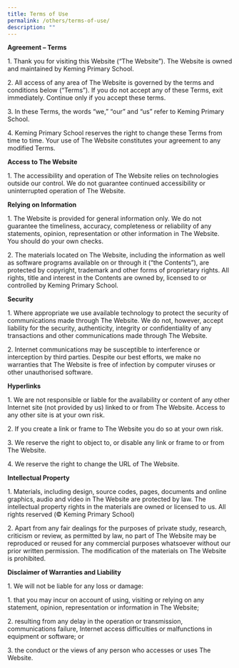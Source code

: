 ```yaml
---
title: Terms of Use
permalink: /others/terms-of-use/
description: ""
---
```

<p><strong>Agreement &ndash; Terms</strong></p>
<p>1. Thank you for visiting this Website (&ldquo;The Website&rdquo;). The Website is owned and maintained by Keming Primary School.</p>
<p>2. All access of any area of The Website is governed by the terms and conditions below (&ldquo;Terms&rdquo;). If you do not accept any of these Terms, exit immediately. Continue only if you accept these terms.</p>
<p>3. In these Terms, the words &ldquo;we,&rdquo; &ldquo;our&rdquo; and &ldquo;us&rdquo; refer to Keming Primary School.</p>
<p>4. Keming Primary School reserves the right to change these Terms from time to time. Your use of The Website constitutes your agreement to any modified Terms.</p>
<p><strong>Access to The Website</strong></p>
<p>1. The accessibility and operation of The Website relies on technologies outside our control. We do not guarantee continued accessibility or uninterrupted operation of The Website.</p>
<p><strong>Relying on Information</strong></p>
<p>1. The Website is provided for general information only. We do not guarantee the timeliness, accuracy, completeness or reliability of any statements, opinion, representation or other information in The Website. You should do your own checks.</p>
<p>2. The materials located on The Website, including the information as well as software programs available on or through it (&ldquo;the Contents&rdquo;), are protected by copyright, trademark and other forms of proprietary rights. All rights, title and interest in the Contents are owned by, licensed to or controlled by Keming Primary School.</p>
<p><strong>Security</strong></p>
<p>1. Where appropriate we use available technology to protect the security of communications made through The Website. We do not, however, accept liability for the security, authenticity, integrity or confidentiality of any transactions and other communications made through The Website.</p>
<p>2. Internet communications may be susceptible to interference or interception by third parties. Despite our best efforts, we make no warranties that The Website is free of infection by computer viruses or other unauthorised software.</p>
<p><strong>Hyperlinks</strong></p>
<p>1. We are not responsible or liable for the availability or content of any other Internet site (not provided by us) linked to or from The Website. Access to any other site is at your own risk.</p>
<p>2. If you create a link or frame to The Website you do so at your own risk.</p>
<p>3. We reserve the right to object to, or disable any link or frame to or from The Website.</p>
<p>4. We reserve the right to change the URL of The Website.</p>
<p><strong>Intellectual Property</strong></p>
<p>1. Materials, including design, source codes, pages, documents and online graphics, audio and video in The Website are protected by law. The intellectual property rights in the materials are owned or licensed to us. All rights reserved (&copy; Keming Primary School)</p>
<p>2. Apart from any fair dealings for the purposes of private study, research, criticism or review, as permitted by law, no part of The Website may be reproduced or reused for any commercial purposes whatsoever without our prior written permission. The modification of the materials on The Website is prohibited.</p>
<p><strong>Disclaimer of Warranties and Liability</strong></p>
<p>1. We will not be liable for any loss or damage:</p>
<p>1. that you may incur on account of using, visiting or relying on any statement, opinion, representation or information in The Website;</p>
<p>2. resulting from any delay in the operation or transmission, communications failure, Internet access difficulties or malfunctions in equipment or software; or</p>
<p>3. the conduct or the views of any person who accesses or uses The Website.</p>